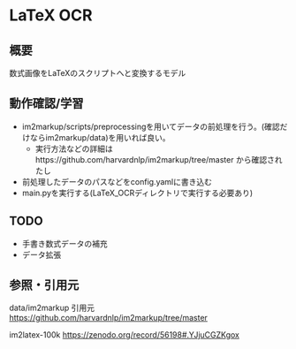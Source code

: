 # LaTeX OCR
## 概要
数式画像をLaTeXのスクリプトへと変換するモデル

## 動作確認/学習
- im2markup/scripts/preprocessingを用いてデータの前処理を行う。(確認だけならim2markup/data)を用いれば良い。
  - 実行方法などの詳細はhttps://github.com/harvardnlp/im2markup/tree/master から確認されたし
- 前処理したデータのパスなどをconfig.yamlに書き込む
- main.pyを実行する(LaTeX_OCRディレクトリで実行する必要あり)

## TODO
- 手書き数式データの補充
- データ拡張

## 参照・引用元
data/im2markup 引用元
https://github.com/harvardnlp/im2markup/tree/master

im2latex-100k
https://zenodo.org/record/56198#.YJjuCGZKgox
